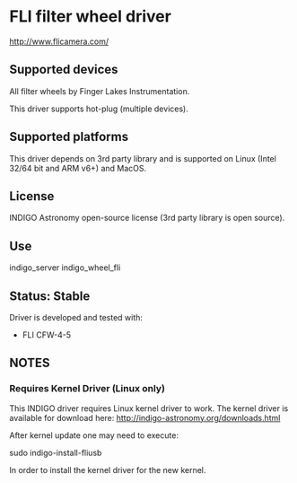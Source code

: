 # FLI filter wheel driver

http://www.flicamera.com/

## Supported devices

All filter wheels by Finger Lakes Instrumentation.

This driver supports hot-plug (multiple devices).

## Supported platforms

This driver depends on 3rd party library and is supported on Linux (Intel 32/64 bit and ARM v6+) and MacOS.

## License

INDIGO Astronomy open-source license (3rd party library is open source).

## Use

indigo_server indigo_wheel_fli

## Status: Stable

Driver is developed and tested with:
* FLI CFW-4-5

## NOTES
### Requires Kernel Driver (Linux only)
This INDIGO driver requires Linux kernel driver to work. The kernel driver is available for download here:
http://indigo-astronomy.org/downloads.html

After kernel update one may need to execute:

sudo indigo-install-fliusb

In order to install the kernel driver for the new kernel.
